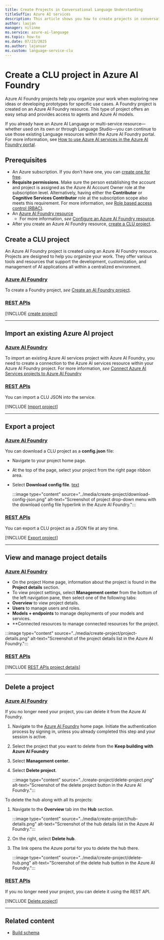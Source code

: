 ```yaml
---
title: Create Projects in Conversational Language Understanding
titleSuffix: Azure AI services
description: This article shows you how to create projects in conversational language understanding (CLU).
author: laujan
manager: nitinme
ms.service: azure-ai-language
ms.topic: how-to
ms.date: 07/23/2025
ms.author: lajanuar
ms.custom: language-service-clu
---
```


# Create a CLU project in Azure AI Foundry

Azure AI Foundry projects help you organize your work when exploring new ideas or developing prototypes for specific use cases. A Foundry project is created on an Azure AI Foundry resource. This type of project offers an easy setup and provides access to agents and Azure AI models.

If you already have an Azure AI Language or multi-service resource—whether used on its own or through Language Studio—you can continue to use those existing Language resources within the Azure AI Foundry portal. For more information, see [How to use Azure AI services in the Azure AI Foundry portal](../../../../ai-services/connect-services-ai-foundry-portal.md).

## Prerequisites

* An Azure subscription. If you don't have one, you can [create one for free](https://azure.microsoft.com/free/cognitive-services).
* **Requisite permissions**. Make sure the person establishing the account and project is assigned as the Azure AI Account Owner role at the subscription level. Alternatively, having either the **Contributor** or **Cognitive Services Contributor** role at the subscription scope also meets this requirement. For more information, *see* [Role based access control (RBAC)](../../../openai/how-to/role-based-access-control.md#cognitive-services-contributor).
* An [Azure AI Foundry resource](../../../multi-service-resource.md)
  * For more information, *see* [Configure an Azure AI Foundry resource](configure-azure-resources.md#option-1-configure-an-azure-ai-foundry-resource).
* After you create an Azure AI Foundry resource, [create a CLU project](#create-a-clu-project).

## Create a CLU project

 An Azure AI Foundry project is created using an Azure AI Foundry resource. Projects are designed to help you organize your work. They offer various tools and resources that support the development, customization, and management of AI applications all within a centralized environment.

### [Azure AI Foundry](#tab/azure-ai-foundry)

To create a Foundry project, *see* [Create an AI Foundry project](../../../../ai-foundry/how-to/create-projects.md).


### [REST APIs](#tab/rest-api)

[!INCLUDE [create project](../includes/rest-api/create-project.md)]

---

## Import an existing Azure AI project

### [Azure AI Foundry](#tab/azure-ai-foundry)

To import an existing Azure AI services project with Azure AI Foundry, you need to create a connection to the Azure AI services resource within your Azure AI Foundry project. For more information, *see* [Connect Azure AI Services projects to Azure AI Foundry](../../../../ai-services/connect-services-ai-foundry-portal.md)

### [REST APIs](#tab/rest-api)

You can import a CLU JSON into the service.

[!INCLUDE [Import project](../includes/rest-api/import-project.md)]

---

## Export a project

### [Azure AI Foundry](#tab/azure-ai-foundry)

You can download a CLU project as a **config.json** file:

* Navigate to your project home page.
* At the top of the page, select your project from the right page ribbon area.
* Select **Download config file**.
[text](../media/create-project/download-config-json.png)

  :::image type="content" source="../media/create-project/download-config-json.png" alt-text="Screenshot of project drop-down menu with the download config file hyperlink in the Azure AI Foundry.":::

### [REST APIs](#tab/rest-api)

You can export a CLU project as a JSON file at any time.

[!INCLUDE [Export project](../includes/rest-api/export-project.md)]

---

## View and manage project details

### [Azure AI Foundry](#tab/azure-ai-foundry)

* On the project Home page, information about the project is found in the **Project details** section.
* To view project settings, select **Management center** from the bottom of the left navigation pane, then select one of the following tabs:
 *  **Overview** to view project details.
 *  **Users** to manage users and roles.
 *  **Models + endpoints** to manage deployments of your models and services.
 *  **Connected resources to manage connected resources for the project.

  :::image type="content" source="../media/create-project/project-details.png" alt-text="Screenshot of the project details list in the Azure AI Foundry.":::

### [REST APIs](#tab/rest-api)

[!INCLUDE [REST APIs project details](../includes/rest-api/project-details.md)]

---

## Delete a project

### [Azure AI Foundry](#tab/azure-ai-foundry)


If you no longer need your project, you can delete it from the Azure AI Foundry.

1. Navigate to the [Azure AI Foundry](https://ai.azure.com/) home page. Initiate the authentication process by signing in, unless you already completed this step and your session is active.
1. Select the project that you want to delete from the **Keep building with Azure AI Foundry**
1. Select **Management center**.
1. Select **Delete project**.

   :::image type="content" source="../create-project/delete-project.png" alt-text="Screenshot of the delete project button in the Azure AI Foundry.":::

To delete the hub along with all its projects:

1. Navigate to the **Overview** tab inn the **Hub** section.

   :::image type="content" source="../media/create-project/hub-details.png" alt-text="Screenshot of the hub details list in the Azure AI Foundry.":::

1. On the right, select **Delete hub**. 
1. The link opens the Azure portal for you to delete the hub there.

   :::image type="content" source="../media/create-project/delete-hub.png" alt-text="Screenshot of the delete hub button in the Azure AI Foundry.":::

### [REST APIs](#tab/rest-api)

If you no longer need your project, you can delete it using the REST API.

[!INCLUDE [Delete project](../includes/rest-api/delete-project.md)]

---

## Related content

- [Build schema](./build-schema.md)
